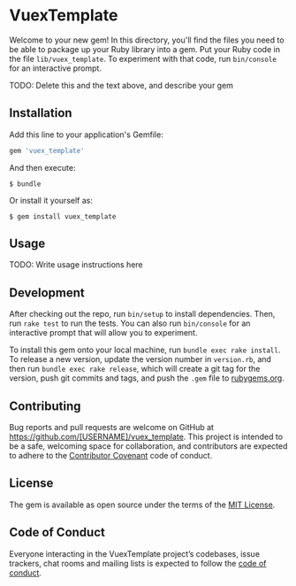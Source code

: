 # VuexTemplate

Welcome to your new gem! In this directory, you'll find the files you need to be able to package up your Ruby library into a gem. Put your Ruby code in the file `lib/vuex_template`. To experiment with that code, run `bin/console` for an interactive prompt.

TODO: Delete this and the text above, and describe your gem

## Installation

Add this line to your application's Gemfile:

```ruby
gem 'vuex_template'
```

And then execute:

    $ bundle

Or install it yourself as:

    $ gem install vuex_template

## Usage

TODO: Write usage instructions here

## Development

After checking out the repo, run `bin/setup` to install dependencies. Then, run `rake test` to run the tests. You can also run `bin/console` for an interactive prompt that will allow you to experiment.

To install this gem onto your local machine, run `bundle exec rake install`. To release a new version, update the version number in `version.rb`, and then run `bundle exec rake release`, which will create a git tag for the version, push git commits and tags, and push the `.gem` file to [rubygems.org](https://rubygems.org).

## Contributing

Bug reports and pull requests are welcome on GitHub at https://github.com/[USERNAME]/vuex_template. This project is intended to be a safe, welcoming space for collaboration, and contributors are expected to adhere to the [Contributor Covenant](http://contributor-covenant.org) code of conduct.

## License

The gem is available as open source under the terms of the [MIT License](https://opensource.org/licenses/MIT).

## Code of Conduct

Everyone interacting in the VuexTemplate project’s codebases, issue trackers, chat rooms and mailing lists is expected to follow the [code of conduct](https://github.com/[USERNAME]/vuex_template/blob/master/CODE_OF_CONDUCT.md).
